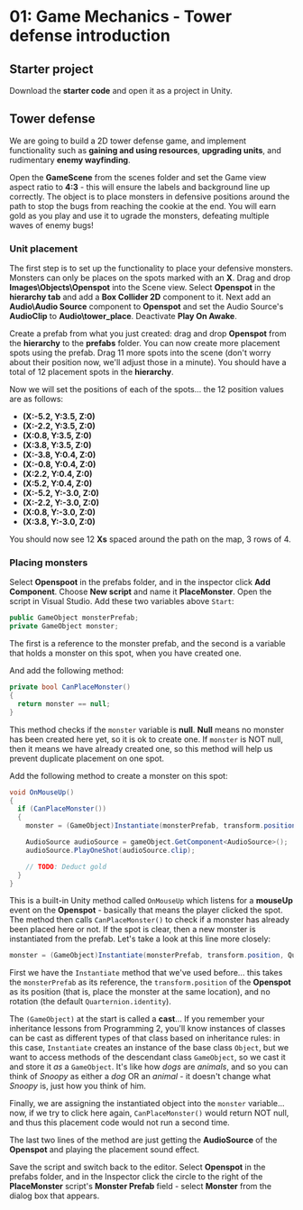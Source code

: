 # 01: Game Mechanics - Tower defense introduction

## Starter project

Download the **starter code** and open it as a project in Unity.

## Tower defense

We are going to build a 2D tower defense game, and implement functionality such as **gaining and using resources**, **upgrading units**, and rudimentary **enemy wayfinding**.

Open the **GameScene** from the scenes folder and set the Game view aspect ratio to **4:3** - this will ensure the labels and background line up correctly. The object is to place monsters in defensive positions around the path to stop the bugs from reaching the cookie at the end. You will earn gold as you play and use it to ugrade the monsters, defeating multiple waves of enemy bugs!

### Unit placement

The first step is to set up the functionality to place your defensive monsters. Monsters can only be places on the spots marked with an **X**. Drag and drop **Images\Objects\Openspot** into the Scene view. Select **Openspot** in the **hierarchy tab** and add a **Box Collider 2D** component to it. Next add an **Audio\Audio Source** component to **Openspot** and set the Audio Source's **AudioClip** to **Audio\tower_place**. Deactivate **Play On Awake**.

Create a prefab from what you just created: drag and drop **Openspot** from the **hierarchy** to the **prefabs** folder. You can now create more placement spots using the prefab. Drag 11 more spots into the scene (don't worry about their position now, we'll adjust those in a minute). You should have a total of 12 placement spots in the **hierarchy**.

Now we will set the positions of each of the spots... the 12 position values are as follows:

- **(X:-5.2, Y:3.5, Z:0)**
- **(X:-2.2, Y:3.5, Z:0)**
- **(X:0.8, Y:3.5, Z:0)**
- **(X:3.8, Y:3.5, Z:0)**
- **(X:-3.8, Y:0.4, Z:0)**
- **(X:-0.8, Y:0.4, Z:0)**
- **(X:2.2, Y:0.4, Z:0)**
- **(X:5.2, Y:0.4, Z:0)**
- **(X:-5.2, Y:-3.0, Z:0)**
- **(X:-2.2, Y:-3.0, Z:0)**
- **(X:0.8, Y:-3.0, Z:0)**
- **(X:3.8, Y:-3.0, Z:0)**

You should now see 12 **Xs** spaced around the path on the map, 3 rows of 4.

### Placing monsters

Select **Openspoot** in the prefabs folder, and in the inspector click **Add Component**. Choose **New script** and name it **PlaceMonster**. Open the script in Visual Studio. Add these two variables above `Start`:

```csharp
public GameObject monsterPrefab;
private GameObject monster;
```

The first is a reference to the monster prefab, and the second is a variable that holds a monster on this spot, when you have created one. 

And add the following method:

```csharp
private bool CanPlaceMonster()
{
  return monster == null;
}
```

This method checks if the `monster` variable is **null**. **Null** means no monster has been created here yet, so it is ok to create one. If `monster` is NOT null, then it means we have already created one, so this method will help us prevent duplicate placement on one spot.

Add the following method to create a monster on this spot:

```csharp
void OnMouseUp()
{
  if (CanPlaceMonster())
  {
    monster = (GameObject)Instantiate(monsterPrefab, transform.position, Quaternion.identity);

    AudioSource audioSource = gameObject.GetComponent<AudioSource>();
    audioSource.PlayOneShot(audioSource.clip);

    // TODO: Deduct gold
  }
}
```

This is a built-in Unity method called `OnMouseUp` which listens for a **mouseUp** event on the **Openspot** - basically that means the player clicked the spot. The method then calls `CanPlaceMonster()` to check if a monster has already been placed here or not. If the spot is clear, then a new monster is instantiated from the prefab. Let's take a look at this line more closely:

```csharp
monster = (GameObject)Instantiate(monsterPrefab, transform.position, Quaternion.identity);
```

First we have the `Instantiate` method that we've used before... this takes the `monsterPrefab` as its reference, the `transform.position` of the **Openspot** as its position (that is, place the monster at the same location), and no rotation (the default `Quarternion.identity`). 

The `(GameObject)` at the start is called a **cast**... If you remember your inheritance lessons from Programming 2, you'll know instances of classes can be cast as different types of that class based on inheritance rules: in this case, `Instantiate` creates an instance of the base class `Object`, but we want to access methods of the descendant class `GameObject`, so we cast it and store it *as* a `GameObject`. It's like how *dogs* are *animals*, and so you can think of *Snoopy* as either a *dog* OR an *animal* - it doesn't change what *Snoopy* is, just how you think of him.

Finally, we are assigning the instantiated object into the `monster` variable... now, if we try to click here again, `CanPlaceMonster()` would return NOT null, and thus this placement code would not run a second time.

The last two lines of the method are just getting the **AudioSource** of the **Openspot** and playing the placement sound effect.

Save the script and switch back to the editor. Select **Openspot** in the prefabs folder, and in the Inspector click the circle to the right of the **PlaceMonster** script's **Monster Prefab** field - select **Monster** from the dialog box that appears.
